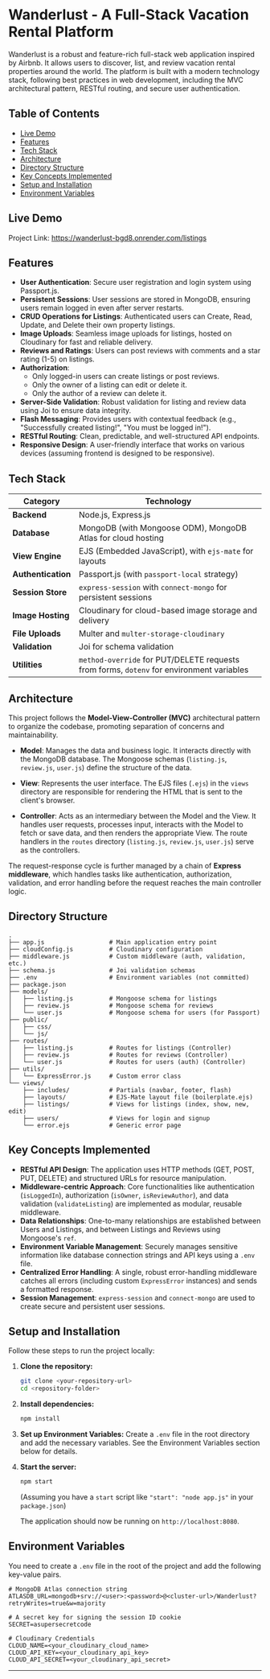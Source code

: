 # Wanderlust - A Full-Stack Vacation Rental Platform

Wanderlust is a robust and feature-rich full-stack web application inspired by Airbnb. It allows users to discover, list, and review vacation rental properties around the world. The platform is built with a modern technology stack, following best practices in web development, including the MVC architectural pattern, RESTful routing, and secure user authentication.

## Table of Contents

- [Live Demo](#live-demo)
- [Features](#features)
- [Tech Stack](#tech-stack)
- [Architecture](#architecture)
- [Directory Structure](#directory-structure)
- [Key Concepts Implemented](#key-concepts-implemented)
- [Setup and Installation](#setup-and-installation)
- [Environment Variables](#environment-variables)

## Live Demo

Project Link: https://wanderlust-bgd8.onrender.com/listings

## Features

- **User Authentication**: Secure user registration and login system using Passport.js.
- **Persistent Sessions**: User sessions are stored in MongoDB, ensuring users remain logged in even after server restarts.
- **CRUD Operations for Listings**: Authenticated users can Create, Read, Update, and Delete their own property listings.
- **Image Uploads**: Seamless image uploads for listings, hosted on Cloudinary for fast and reliable delivery.
- **Reviews and Ratings**: Users can post reviews with comments and a star rating (1-5) on listings.
- **Authorization**:
  - Only logged-in users can create listings or post reviews.
  - Only the owner of a listing can edit or delete it.
  - Only the author of a review can delete it.
- **Server-Side Validation**: Robust validation for listing and review data using Joi to ensure data integrity.
- **Flash Messaging**: Provides users with contextual feedback (e.g., "Successfully created listing!", "You must be logged in!").
- **RESTful Routing**: Clean, predictable, and well-structured API endpoints.
- **Responsive Design**: A user-friendly interface that works on various devices (assuming frontend is designed to be responsive).

## Tech Stack

| Category          | Technology                                                                                             |
| ----------------- | ------------------------------------------------------------------------------------------------------ |
| **Backend**       | Node.js, Express.js                                                                                    |
| **Database**      | MongoDB (with Mongoose ODM), MongoDB Atlas for cloud hosting                                           |
| **View Engine**   | EJS (Embedded JavaScript), with `ejs-mate` for layouts                                                 |
| **Authentication**| Passport.js (with `passport-local` strategy)                                                           |
| **Session Store** | `express-session` with `connect-mongo` for persistent sessions                                         |
| **Image Hosting** | Cloudinary for cloud-based image storage and delivery                                                  |
| **File Uploads**  | Multer and `multer-storage-cloudinary`                                                                 |
| **Validation**    | Joi for schema validation                                                                              |
| **Utilities**     | `method-override` for PUT/DELETE requests from forms, `dotenv` for environment variables               |

## Architecture

This project follows the **Model-View-Controller (MVC)** architectural pattern to organize the codebase, promoting separation of concerns and maintainability.

-   **Model**: Manages the data and business logic. It interacts directly with the MongoDB database. The Mongoose schemas (`listing.js`, `review.js`, `user.js`) define the structure of the data.

-   **View**: Represents the user interface. The EJS files (`.ejs`) in the `views` directory are responsible for rendering the HTML that is sent to the client's browser.

-   **Controller**: Acts as an intermediary between the Model and the View. It handles user requests, processes input, interacts with the Model to fetch or save data, and then renders the appropriate View. The route handlers in the `routes` directory (`listing.js`, `review.js`, `user.js`) serve as the controllers.

The request-response cycle is further managed by a chain of **Express middleware**, which handles tasks like authentication, authorization, validation, and error handling before the request reaches the main controller logic.

## Directory Structure

```
.
├── app.js                  # Main application entry point
├── cloudConfig.js          # Cloudinary configuration
├── middleware.js           # Custom middleware (auth, validation, etc.)
├── schema.js               # Joi validation schemas
├── .env                    # Environment variables (not committed)
├── package.json
├── models/
│   ├── listing.js          # Mongoose schema for listings
│   ├── review.js           # Mongoose schema for reviews
│   └── user.js             # Mongoose schema for users (for Passport)
├── public/
│   ├── css/
│   └── js/
├── routes/
│   ├── listing.js          # Routes for listings (Controller)
│   ├── review.js           # Routes for reviews (Controller)
│   └── user.js             # Routes for users (auth) (Controller)
├── utils/
│   └── ExpressError.js     # Custom error class
└── views/
    ├── includes/           # Partials (navbar, footer, flash)
    ├── layouts/            # EJS-Mate layout file (boilerplate.ejs)
    ├── listings/           # Views for listings (index, show, new, edit)
    ├── users/              # Views for login and signup
    └── error.ejs           # Generic error page
```

## Key Concepts Implemented

-   **RESTful API Design**: The application uses HTTP methods (GET, POST, PUT, DELETE) and structured URLs for resource manipulation.
-   **Middleware-centric Approach**: Core functionalities like authentication (`isLoggedIn`), authorization (`isOwner`, `isReviewAuthor`), and data validation (`validateListing`) are implemented as modular, reusable middleware.
-   **Data Relationships**: One-to-many relationships are established between Users and Listings, and between Listings and Reviews using Mongoose's `ref`.
-   **Environment Variable Management**: Securely manages sensitive information like database connection strings and API keys using a `.env` file.
-   **Centralized Error Handling**: A single, robust error-handling middleware catches all errors (including custom `ExpressError` instances) and sends a formatted response.
-   **Session Management**: `express-session` and `connect-mongo` are used to create secure and persistent user sessions.

## Setup and Installation

Follow these steps to run the project locally:

1.  **Clone the repository:**
    ```sh
    git clone <your-repository-url>
    cd <repository-folder>
    ```

2.  **Install dependencies:**
    ```sh
    npm install
    ```

3.  **Set up Environment Variables:**
    Create a `.env` file in the root directory and add the necessary variables. See the Environment Variables section below for details.

4.  **Start the server:**
    ```sh
    npm start
    ```
    (Assuming you have a `start` script like `"start": "node app.js"` in your `package.json`)

    The application should now be running on `http://localhost:8080`.

## Environment Variables

You need to create a `.env` file in the root of the project and add the following key-value pairs.

```env
# MongoDB Atlas connection string
ATLASDB_URL=mongodb+srv://<user>:<password>@<cluster-url>/Wanderlust?retryWrites=true&w=majority

# A secret key for signing the session ID cookie
SECRET=asupersecretcode

# Cloudinary Credentials
CLOUD_NAME=<your_cloudinary_cloud_name>
CLOUD_API_KEY=<your_cloudinary_api_key>
CLOUD_API_SECRET=<your_cloudinary_api_secret>
```

---


